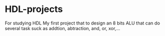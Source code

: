 # HDL-projects
For studying HDL
My first project that to design an 8 bits ALU that can do several task suck as addtion, abtraction, and, or, xor,...


